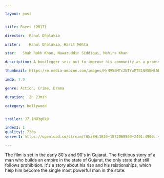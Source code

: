 ```yaml
---

layout: post


title: Raees (2017)

director:  Rahul Dholakia

writer:    Rahul Dholakia, Harit Mehta

star:   Shah Rukh Khan, Nawazuddin Siddiqui, Mahira Khan

description: A bootlegger sets out to improve his community as a promising leader but falls in a political trap.

thumbnail: https://m.media-amazon.com/images/M/MV5BMTc2NTYwMTE1NV5BMl5BanBnXkFtZTgwODQ5MzAwMTI@._V1_UY268_CR11,0,182,268_AL__QL50.jpg

imdb: 7.0

genre: Action, Crime, Drama

duration:  2h 23min

category: bollywood


trailer: J7_1MU3gDk0

index1: 1
quality1: 720p
server1: https://openload.co/stream/f6kzEHi1EJ0~1532069500~2401:4900::~sQQ1Jzev

---
```


The film is set in the early 80's and 90's in Gujarat. The fictitious story of a man who builds an empire in the state of Gujarat, the only state that still follows prohibition. It's a story about his rise and his relationships, which help him become the single most powerful man in the state.